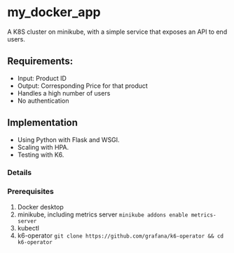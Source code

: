 # my_docker_app
A K8S cluster on minikube, with a simple service that exposes an API to end users.
## Requirements:
- Input: Product ID
- Output: Corresponding Price for that product
- Handles a high number of users
- No authentication

## Implementation
- Using Python with Flask and WSGI.
- Scaling with HPA.
- Testing with K6.

### Details
### Prerequisites
1. Docker desktop
2. minikube, including metrics server 
`minikube addons enable metrics-server`
3. kubectl
4. k6-operator `git clone https://github.com/grafana/k6-operator && cd k6-operator`

